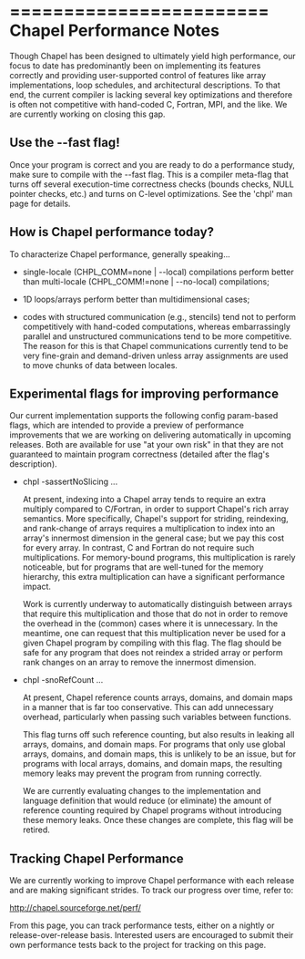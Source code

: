 ========================
Chapel Performance Notes
========================

Though Chapel has been designed to ultimately yield high performance,
our focus to date has predominantly been on implementing its features
correctly and providing user-supported control of features like array
implementations, loop schedules, and architectural descriptions.  To
that end, the current compiler is lacking several key optimizations
and therefore is often not competitive with hand-coded C, Fortran,
MPI, and the like.  We are currently working on closing this gap.


Use the --fast flag!
--------------------
Once your program is correct and you are ready to do a performance
study, make sure to compile with the --fast flag.  This is a compiler
meta-flag that turns off several execution-time correctness checks
(bounds checks, NULL pointer checks, etc.) and turns on C-level
optimizations.  See the 'chpl' man page for details.


How is Chapel performance today?
--------------------------------
To characterize Chapel performance, generally speaking...

* single-locale (CHPL_COMM=none | --local) compilations perform better
  than multi-locale (CHPL_COMM!=none | --no-local) compilations;

* 1D loops/arrays perform better than multidimensional cases;

* codes with structured communication (e.g., stencils) tend not to
  perform competitively with hand-coded computations, whereas
  embarrassingly parallel and unstructured communications tend to be
  more competitive.  The reason for this is that Chapel communications
  currently tend to be very fine-grain and demand-driven unless array
  assignments are used to move chunks of data between locales.


Experimental flags for improving performance
--------------------------------------------
Our current implementation supports the following config param-based
flags, which are intended to provide a preview of performance
improvements that we are working on delivering automatically in
upcoming releases.  Both are available for use "at your own risk" in
that they are not guaranteed to maintain program correctness (detailed
after the flag's description).

* chpl -sassertNoSlicing ...

  At present, indexing into a Chapel array tends to require an extra
  multiply compared to C/Fortran, in order to support Chapel's rich
  array semantics.  More specifically, Chapel's support for striding,
  reindexing, and rank-change of arrays requires a multiplication to
  index into an array's innermost dimension in the general case; but
  we pay this cost for every array.  In contrast, C and Fortran do not
  require such multiplications.  For memory-bound programs, this
  multiplication is rarely noticeable, but for programs that are
  well-tuned for the memory hierarchy, this extra multiplication can
  have a significant performance impact.

  Work is currently underway to automatically distinguish between
  arrays that require this multiplication and those that do not in
  order to remove the overhead in the (common) cases where it is
  unnecessary.  In the meantime, one can request that this
  multiplication never be used for a given Chapel program by compiling
  with this flag.  The flag should be safe for any program that does
  not reindex a strided array or perform rank changes on an array to
  remove the innermost dimension.

* chpl -snoRefCount ...

  At present, Chapel reference counts arrays, domains, and domain maps
  in a manner that is far too conservative.  This can add unnecessary
  overhead, particularly when passing such variables between functions.  

  This flag turns off such reference counting, but also results in
  leaking all arrays, domains, and domain maps.  For programs that
  only use global arrays, domains, and domain maps, this is unlikely
  to be an issue, but for programs with local arrays, domains, and
  domain maps, the resulting memory leaks may prevent the program from
  running correctly.

  We are currently evaluating changes to the implementation and
  language definition that would reduce (or eliminate) the amount of
  reference counting required by Chapel programs without introducing
  these memory leaks.  Once these changes are complete, this flag will
  be retired.


Tracking Chapel Performance
---------------------------
We are currently working to improve Chapel performance with each
release and are making significant strides.  To track our progress
over time, refer to:

  http://chapel.sourceforge.net/perf/

From this page, you can track performance tests, either on a nightly
or release-over-release basis.  Interested users are encouraged to
submit their own performance tests back to the project for tracking on
this page.
